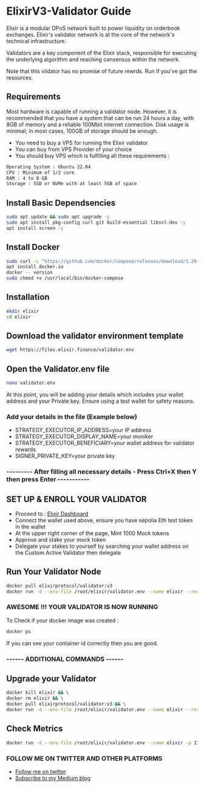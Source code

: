 # ElixirV3-Validator Guide

Elixir is a modular DPoS network built to power liquidity on orderbook exchanges. Elixir's validator network is at the core of the network's technical infrastructure.

Validators are a key component of the Elixir stack, responsible for executing the underlying algorithm and reaching consensus within the network. 

Note that this vlidator has no promise of future rewrds. Run if you've got the resources.

## Requirements

Most hardware is capable of running a validator node. However, it is recommended that you have a system that can be run 24 hours a day, with 8GB of memory and a reliable 100Mbit internet connection. Disk usage is minimal; in most cases, 100GB of storage should be enough.

- You need to buy a VPS for running the Elixir validator
- You can buy from VPS Provider of your choice
- You should buy VPS which is fulfilling all these requirements : 
```bash
Operating System : Ubuntu 22.04
CPU : Minimum of 1/2 core
RAM : 4 to 8 GB
Storage : SSD or NVMe with at least 5GB of space
```

## Install Basic Dependsencies

```bash
sudo apt update && sudo apt upgrade -y
sudo apt install pkg-config curl git build-essential libssl-dev -y
apt install screen -y
```

## Install Docker

```bash
sudo curl -L "https://github.com/docker/compose/releases/download/1.29.2/docker-compose-$(uname -s)-$(uname -m)" -o /usr/local/bin/docker-compose
apt install docker.io
docker -- version
sudo chmod +x /usr/local/bin/docker-compose
```

## Installation

```bash
mkdir elixir
cd elixir
```
## Download the validator environment template

```bash
wget https://files.elixir.finance/validator.env
```

## Open the Validator.env file
```bash
nano validator.env
```

At this point, you will be adding your details which includes your wallet address and your Private key. Ensure using a test wallet for safety reasons. 

### Add your details in the file (Example below)

- STRATEGY_EXECUTOR_IP_ADDRESS=your IP address
- STRATEGY_EXECUTOR_DISPLAY_NAME=your moniker
- STRATEGY_EXECUTOR_BENEFICIARY=your wallet address for validator rewards
- SIGNER_PRIVATE_KEY=your private key

### --------- After filling all necessary details -  Press Ctrl+X then Y then press Enter -----------


## SET UP & ENROLL YOUR VALIDATOR

- Proceed to : [Elixir Dashboard](https://testnet-3.elixir.xyz/)
- Connect the wallet used above, ensure you have sepolia Eth test token in the wallet
- At the upper right corner of the page, Mint 1000 Mock tokens
- Approve and stake your mock token
- Delegate your stakes to yourself by searching your wallet address on the Custom Active Validator then delegate

## Run Your Validator Node

```bash
docker pull elixirprotocol/validator:v3
docker run -d --env-file /root/elixir/validator.env --name elixir --restart unless-stopped elixirprotocol/validator:v3
```

### AWESOME !!! YOUR VALIDATOR IS NOW RUNNING 

To Check if your docker image was created :
```bash
docker ps
```
If you can see your container id correctly then you are good.


### ------ ADDITIONAL COMMANDS ------

## Upgrade your Validator
```bash
docker kill elixir && \
docker rm elixir && \
docker pull elixirprotocol/validator:v3 && \
docker run -d --env-file /root/elixir/validator.env --name elixir --restart unless-stopped elixirprotocol/validator:v3
```

## Check Metrics
```bash
docker run -d --env-file /root/elixir/validator.env --name elixir -p 17690:17690 elixirprotocol/validator:v3
```


### FOLLOW ME ON TWITTER AND OTHER PLATFORMS

- [Follow me on twitter ](https://x.com/Zek_eth)
- [Subscribe to my Medium blog ](https://medium.com/@thewatchman)





